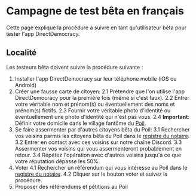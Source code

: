 # Campagne de test bêta en français

Cette page explique la procédure à suivre en tant qu'utilisateur bêta pour tester l'app DirectDemocracy.

## Localité

Les testeurs bêta doivent suivre la procédure suivante :
1. Installer l'app DirectDemocracy sur leur téléphone mobile (iOS ou Android) 
2. Créer une fausse carte de citoyen:
   2.1 Prétendre que l'on utilise l'app DirectDemocracy pour la première fois (même si c'est faux).
   2.2 Entrer votre véritable nom et prénom(s) ou éventuellement des noms et prénom(s) fictifs.
   2.3 Fournir votre véritable photo d'identité ou éventuellement une photo d'identité qui n'est pas vous.
   2.4 **Important**: Définir votre domicile dans le village fantôme du [Poil](https://nominatim.openstreetmap.org/ui/details.html?osmtype=R&osmid=6834621&class=boundary).
3. Se faire assermenter par d'autres citoyens bêta du Poil:
   3.1 Rechercher vos voisins parmis les citoyens bêta du Poil dans le [registre du notaire](https://notary.directdemocracy.vote?lat=43.94853&lon=6.28780).
   3.2 Entrer en contact avec ces voisins sur notre chaîne Discord.
   3.3 Assermenter vos voisins qui vous assermenteront probablement en retour.
   3.4 Répétez l'opération avec d'autres voisins jusqu'à ce que votre réputation dépasse les 50%.
4. Voter
   4.1 Rechercher un référendum qui vous intéresse au Poil dans le [registre du notaire](https://notary.directdemocracy.vote?tab=referendum&lat=43.94853&lon=6.28780).
   4.2 Cliquer sur le bouton voter et suivez la procédure.
5. Proposer des référendums et pétitions au Poil
   
